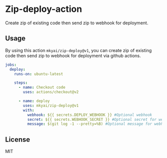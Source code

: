 # Zip-deploy-action

Create zip of existing code then send zip to webhook for deployment.

## Usage

By using this action `mkyai/zip-deploy@v1`, you can create zip of existing code then send zip to webhook for deployment via github actions.

```yaml
jobs:
  deploy:
    runs-on: ubuntu-latest

    steps:
      - name: Checkout code
        uses: actions/checkout@v2

      - name: deploy
        uses: mkyai/zip-deploy@v1
        with:
          webhook: ${{ secrets.DEPLOY_WEBHOOK }} #Optional webhook
          secret: ${{ secrets.WEBHOOK_SECRET }} #Optional secret for webhook
          message: $(git log -1 --pretty=%B) #Optional message for webhook [Updates for deployment changelog]
```

## License

MIT
